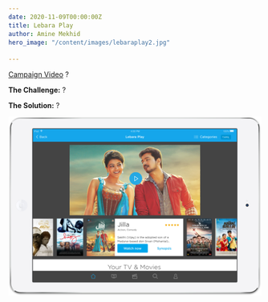 ```yaml
---
date: 2020-11-09T00:00:00Z
title: Lebara Play
author: Amine Mekhid
hero_image: "/content/images/lebaraplay2.jpg"

---
```

[Campaign Video](https://www.youtube.com/watch?v=0Ggn3tQliFE) ?

**The Challenge:** ?

**The Solution:** ?

![](/content/images/lebaraplay.png)